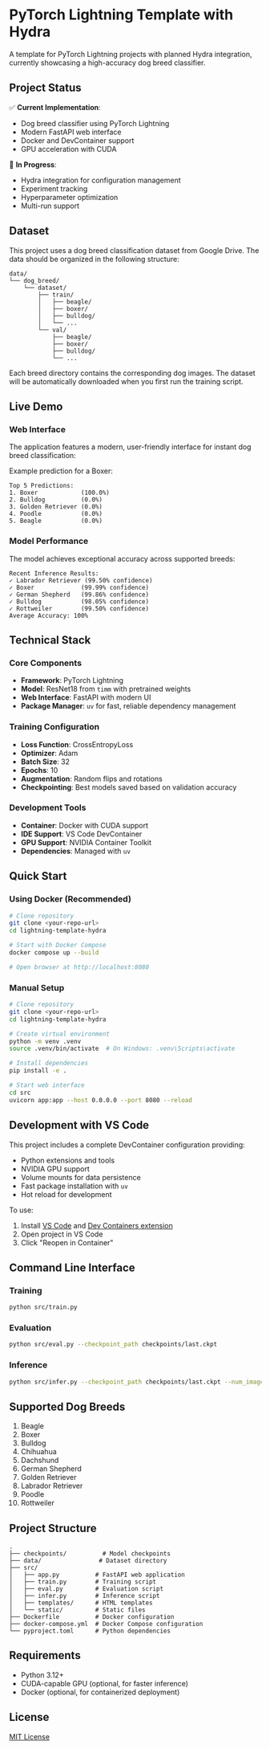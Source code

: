 # PyTorch Lightning Template with Hydra

A template for PyTorch Lightning projects with planned Hydra integration, currently showcasing a high-accuracy dog breed classifier.

## Project Status

✅ **Current Implementation**: 
- Dog breed classifier using PyTorch Lightning
- Modern FastAPI web interface
- Docker and DevContainer support
- GPU acceleration with CUDA

🚧 **In Progress**: 
- Hydra integration for configuration management
- Experiment tracking
- Hyperparameter optimization
- Multi-run support

## Dataset

This project uses a dog breed classification dataset from Google Drive. The data should be organized in the following structure:

```
data/
└── dog_breed/
    └── dataset/
        ├── train/
        │   ├── beagle/
        │   ├── boxer/
        │   ├── bulldog/
        │   └── ...
        └── val/
            ├── beagle/
            ├── boxer/
            ├── bulldog/
            └── ...
```

Each breed directory contains the corresponding dog images. The dataset will be automatically downloaded when you first run the training script.

## Live Demo

### Web Interface
The application features a modern, user-friendly interface for instant dog breed classification:

Example prediction for a Boxer:
```
Top 5 Predictions:
1. Boxer            (100.0%)
2. Bulldog          (0.0%)
3. Golden Retriever (0.0%)
4. Poodle           (0.0%)
5. Beagle           (0.0%)
```

### Model Performance

The model achieves exceptional accuracy across supported breeds:

```
Recent Inference Results:
✓ Labrador Retriever (99.50% confidence)
✓ Boxer             (99.99% confidence)
✓ German Shepherd   (99.86% confidence)
✓ Bulldog           (98.05% confidence)
✓ Rottweiler        (99.50% confidence)
Average Accuracy: 100%
```

## Technical Stack

### Core Components
- **Framework**: PyTorch Lightning
- **Model**: ResNet18 from `timm` with pretrained weights
- **Web Interface**: FastAPI with modern UI
- **Package Manager**: `uv` for fast, reliable dependency management

### Training Configuration
- **Loss Function**: CrossEntropyLoss
- **Optimizer**: Adam
- **Batch Size**: 32
- **Epochs**: 10
- **Augmentation**: Random flips and rotations
- **Checkpointing**: Best models saved based on validation accuracy

### Development Tools
- **Container**: Docker with CUDA support
- **IDE Support**: VS Code DevContainer
- **GPU Support**: NVIDIA Container Toolkit
- **Dependencies**: Managed with `uv`

## Quick Start

### Using Docker (Recommended)
```bash
# Clone repository
git clone <your-repo-url>
cd lightning-template-hydra

# Start with Docker Compose
docker compose up --build

# Open browser at http://localhost:8080
```

### Manual Setup
```bash
# Clone repository
git clone <your-repo-url>
cd lightning-template-hydra

# Create virtual environment
python -m venv .venv
source .venv/bin/activate  # On Windows: .venv\Scripts\activate

# Install dependencies
pip install -e .

# Start web interface
cd src
uvicorn app:app --host 0.0.0.0 --port 8080 --reload
```

## Development with VS Code

This project includes a complete DevContainer configuration providing:
- Python extensions and tools
- NVIDIA GPU support
- Volume mounts for data persistence
- Fast package installation with `uv`
- Hot reload for development

To use:
1. Install [VS Code](https://code.visualstudio.com/) and [Dev Containers extension](https://marketplace.visualstudio.com/items?itemName=ms-vscode-remote.remote-containers)
2. Open project in VS Code
3. Click "Reopen in Container"

## Command Line Interface

### Training
```bash
python src/train.py
```

### Evaluation
```bash
python src/eval.py --checkpoint_path checkpoints/last.ckpt
```

### Inference
```bash
python src/infer.py --checkpoint_path checkpoints/last.ckpt --num_images 9
```

## Supported Dog Breeds

1. Beagle
2. Boxer
3. Bulldog
4. Chihuahua
5. Dachshund
6. German Shepherd
7. Golden Retriever
8. Labrador Retriever
9. Poodle
10. Rottweiler

## Project Structure
```
.
├── checkpoints/          # Model checkpoints
├── data/                # Dataset directory
├── src/
│   ├── app.py          # FastAPI web application
│   ├── train.py        # Training script
│   ├── eval.py         # Evaluation script
│   ├── infer.py        # Inference script
│   ├── templates/      # HTML templates
│   └── static/         # Static files
├── Dockerfile          # Docker configuration
├── docker-compose.yml  # Docker Compose configuration
└── pyproject.toml      # Python dependencies
```

## Requirements

- Python 3.12+
- CUDA-capable GPU (optional, for faster inference)
- Docker (optional, for containerized deployment)

## License

[MIT License](LICENSE)